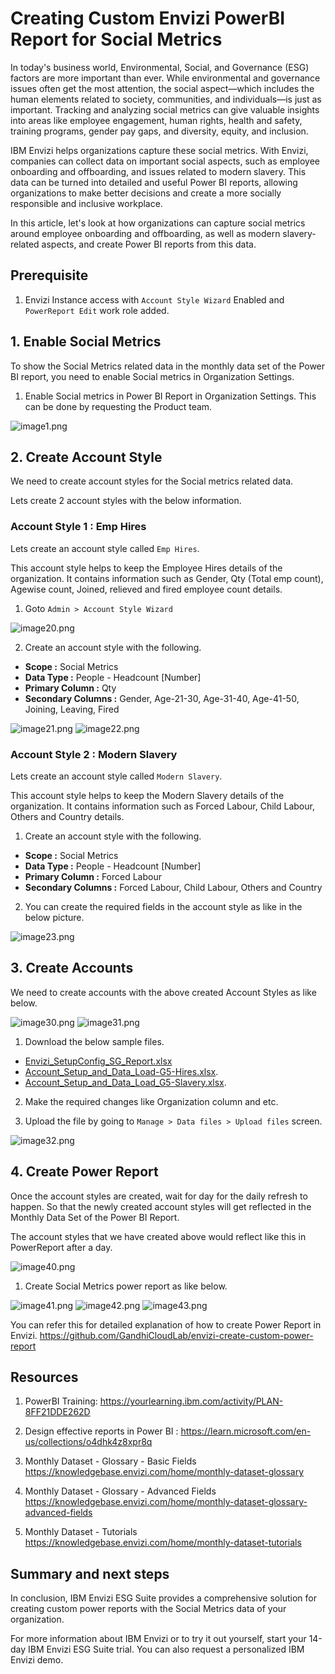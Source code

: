 # Creating Custom Envizi PowerBI Report for Social Metrics

In today's business world, Environmental, Social, and Governance (ESG) factors are more important than ever. While environmental and governance issues often get the most attention, the social aspect—which includes the human elements related to society, communities, and individuals—is just as important. Tracking and analyzing social metrics can give valuable insights into areas like employee engagement, human rights, health and safety, training programs, gender pay gaps, and diversity, equity, and inclusion.

IBM Envizi helps organizations capture these social metrics. With Envizi, companies can collect data on important social aspects, such as employee onboarding and offboarding, and issues related to modern slavery. This data can be turned into detailed and useful Power BI reports, allowing organizations to make better decisions and create a more socially responsible and inclusive workplace.

In this article, let's look at how organizations can capture social metrics around employee onboarding and offboarding, as well as modern slavery-related aspects, and create Power BI reports from this data.

## Prerequisite

1. Envizi Instance access with `Account Style Wizard` Enabled and `PowerReport Edit` work role added.


## 1. Enable Social Metrics

To show the Social Metrics related data in the monthly data set of the Power BI report, you need to enable Social metrics in Organization Settings.

1. Enable Social metrics in Power BI Report in Organization Settings. This can be done by requesting the Product team.

![image1.png](https://cf-courses-data.s3.us.cloud-object-storage.appdomain.cloud/vDFpeTamx8NGvjAaby3GwQ/image1.png)

## 2. Create Account Style

We need to create account styles for the Social metrics related data.

Lets create 2 account styles with the below information.

### Account Style 1 : Emp Hires

Lets create an account style called `Emp Hires`. 

This account style helps to keep the Employee Hires details of the organization. It contains information such as Gender, Qty (Total emp count), Agewise count, Joined, relieved and fired employee count details.

1. Goto `Admin > Account Style Wizard`

![image20.png](https://cf-courses-data.s3.us.cloud-object-storage.appdomain.cloud/k_RQ5oOwKrXh3VWHZc5b7Q/image20.png)

2. Create an account style with the following.

- **Scope :** Social Metrics
- **Data Type :** People - Headcount [Number]
- **Primary Column :** Qty
- **Secondary Columns :** Gender, Age-21-30,	Age-31-40,	Age-41-50,	Joining,	Leaving,	Fired

![image21.png](https://cf-courses-data.s3.us.cloud-object-storage.appdomain.cloud/qb7QQfCY6d7RiQJ5N2UVXw/image21.png)
![image22.png](https://cf-courses-data.s3.us.cloud-object-storage.appdomain.cloud/fLvNqyX7pSWr7wlApCcXCA/image22.png)


### Account Style 2 : Modern Slavery

Lets create an account style called `Modern Slavery`. 

This account style helps to keep the Modern Slavery details of the organization. It contains information such as Forced Labour, Child Labour, Others and Country details.

1. Create an account style with the following.

- **Scope :** Social Metrics
- **Data Type :** People - Headcount [Number]
- **Primary Column :** Forced Labour
- **Secondary Columns :** Forced Labour, Child Labour, Others and Country

2. You can create the required fields in the account style as like in the below picture.

![image23.png](https://cf-courses-data.s3.us.cloud-object-storage.appdomain.cloud/caXy0al2aKoLfpDsVMDxAg/image23.png)

## 3. Create Accounts

We need to create accounts with the above created Account Styles as like below.

![image30.png](https://cf-courses-data.s3.us.cloud-object-storage.appdomain.cloud/sanZqTa8xbAMdw-FxLtXDg/image30.png)
![image31.png](https://cf-courses-data.s3.us.cloud-object-storage.appdomain.cloud/QLRDaQldwpumOB56j-gPBg/image31.png)


1. Download the below sample files.

- [Envizi_SetupConfig_SG_Report.xlsx](https://cf-courses-data.s3.us.cloud-object-storage.appdomain.cloud/nYync-XLp7iSxTORMYctew/Envizi-SetupConfig-SG-Report.xlsx  "Envizi_SetupConfig_SG_Report.xlsx") 
- [Account_Setup_and_Data_Load-G5-Hires.xlsx](https://cf-courses-data.s3.us.cloud-object-storage.appdomain.cloud/YwuvwsVjxicrCCt_bBP7Tg/Account-Setup-and-Data-Load-G5-Hires.xlsx "Account_Setup_and_Data_Load-G5-Hires.xlsx").
- [Account_Setup_and_Data_Load_G5-Slavery.xlsx](https://cf-courses-data.s3.us.cloud-object-storage.appdomain.cloud/BTgSq_Vg5aETQoSOMJxJZQ/Account-Setup-and-Data-Load-G5-Slavery.xlsx "Account_Setup_and_Data_Load_G5-Slavery.xlsx").


2. Make the required changes like Organization column and etc.

3. Upload the file by going to  `Manage > Data files > Upload files` screen.

![image32.png](https://cf-courses-data.s3.us.cloud-object-storage.appdomain.cloud/844UX6qQ2oFXpSkPSf5Wpg/image32.png)

## 4. Create Power Report

Once the account styles are created, wait for day for the daily refresh to happen. So that the newly created account styles will get reflected in the Monthly Data Set of the Power BI Report.

The account styles that we have created above would reflect like this in PowerReport after a day.

![image40.png](https://cf-courses-data.s3.us.cloud-object-storage.appdomain.cloud/Bl3GOn3LRDySbxOfDZaidw/image40.png)

1. Create Social Metrics power report as like below.

![image41.png](https://cf-courses-data.s3.us.cloud-object-storage.appdomain.cloud/u3Rz6LA-cwTAS7OOCpamOA/image41.png)
![image42.png](https://cf-courses-data.s3.us.cloud-object-storage.appdomain.cloud/LbABm5MGoMiwUNUntAaQFw/image42.png)
![image43.png](https://cf-courses-data.s3.us.cloud-object-storage.appdomain.cloud/Ad9zRw2bdQwNynvnequM6A/image43.png)

You can refer this for detailed explanation of how to create Power Report in Envizi. https://github.com/GandhiCloudLab/envizi-create-custom-power-report


## Resources

1. PowerBI Training: https://yourlearning.ibm.com/activity/PLAN-8FF21DDE262D

2. Design effective reports in Power BI : https://learn.microsoft.com/en-us/collections/o4dhk4z8xpr8q

3. Monthly Dataset - Glossary - Basic Fields https://knowledgebase.envizi.com/home/monthly-dataset-glossary

4. Monthly Dataset - Glossary - Advanced Fields https://knowledgebase.envizi.com/home/monthly-dataset-glossary-advanced-fields

5. Monthly Dataset - Tutorials https://knowledgebase.envizi.com/home/monthly-dataset-tutorials


## Summary and next steps

In conclusion, IBM Envizi ESG Suite provides a comprehensive solution for creating custom power reports with the Social Metrics data of your organization.

For more information about IBM Envizi or to try it out yourself, start your 14-day IBM Envizi ESG Suite trial. You can also request a personalized IBM Envizi demo.